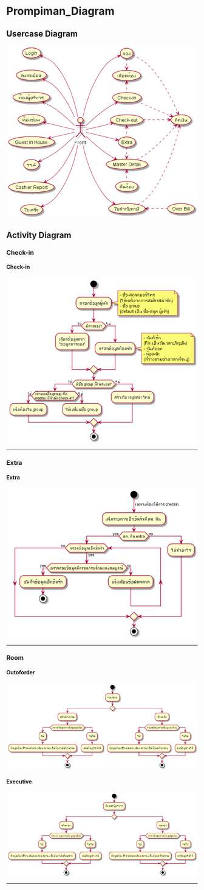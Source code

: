 # Prompiman_Diagram

## Usercase Diagram

![Usercase](out/usecase-diagram/front2/front2.png)


## Activity Diagram

### Check-in

#### Check-in 
![Check-in diagram](out/activity-diagram/Check-in/Check-in/Check-in.png)

<!-- #### Bill 
![Bill diagram](out/activity-diagram/Check-in/Bill/Bill.png)

#### Return_Room 
![Return_Room diagram](out/activity-diagram/Check-in/Return_Room/Return_Room.png) -->
---

### Extra

#### Extra 
![Extra diagram](out/activity-diagram/Extra/Extra/Extra.png)

---

### Room

#### Outoforder 
![Extra diagram](out/activity-diagram/room/outofder/outofder.png)

#### Executive 
![Extra diagram](out/activity-diagram/room/executive/executive.png)

---